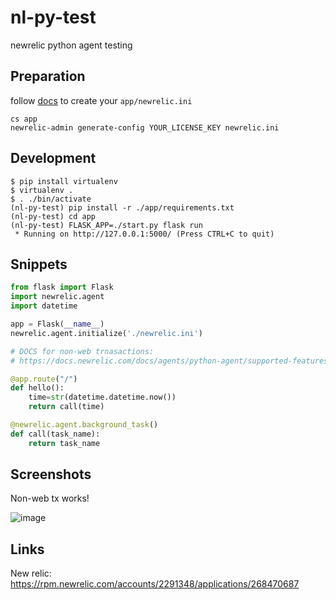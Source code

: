 # nl-py-test

newrelic python agent testing

## Preparation

follow [docs](https://docs.newrelic.com/docs/agents/python-agent/installation/standard-python-agent-install) to create your `app/newrelic.ini`

```console
cs app
newrelic-admin generate-config YOUR_LICENSE_KEY newrelic.ini
```

## Development

```console
$ pip install virtualenv
$ virtualenv .
$ . ./bin/activate
(nl-py-test) pip install -r ./app/requirements.txt
(nl-py-test) cd app
(nl-py-test) FLASK_APP=./start.py flask run
 * Running on http://127.0.0.1:5000/ (Press CTRL+C to quit)
```

## Snippets

```python
from flask import Flask
import newrelic.agent
import datetime

app = Flask(__name__)
newrelic.agent.initialize('./newrelic.ini')

# DOCS for non-web trnasactions:
# https://docs.newrelic.com/docs/agents/python-agent/supported-features/python-background-tasks

@app.route("/")
def hello():
    time=str(datetime.datetime.now())
    return call(time)

@newrelic.agent.background_task()
def call(task_name):
    return task_name
```

## Screenshots

Non-web tx works!

![image](https://i.imgur.com/dyZ7mQa.png)

## Links

New relic: https://rpm.newrelic.com/accounts/2291348/applications/268470687
